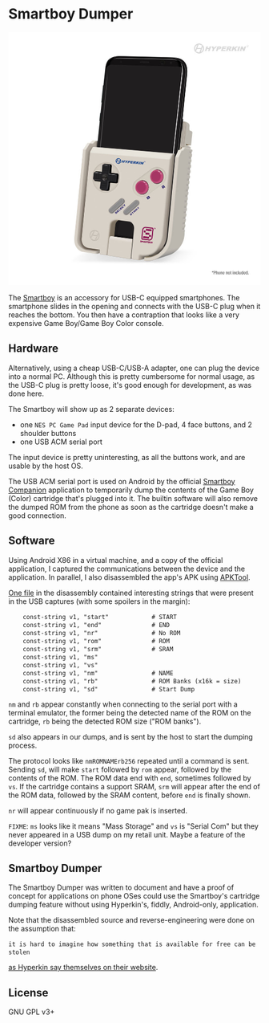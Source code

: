 # Smartboy Dumper

![Smartboy](smartboy.jpg)

The [Smartboy](https://hyperkinlab.com/products/smartboy/) is an accessory
for USB-C equipped smartphones. The smartphone slides in the opening and
connects with the USB-C plug when it reaches the bottom. You then have
a contraption that looks like a very expensive Game Boy/Game Boy Color console.

## Hardware

Alternatively, using a cheap USB-C/USB-A adapter, one can plug the device
into a normal PC. Although this is pretty cumbersome for normal usage, as
the USB-C plug is pretty loose, it's good enough for development, as was
done here.

The Smartboy will show up as 2 separate devices:
- one `NES PC Game Pad` input device for the D-pad, 4 face buttons, and 2
  shoulder buttons
- one USB ACM serial port

The input device is pretty uninteresting, as all the buttons work, and are
usable by the host OS.

The USB ACM serial port is used on Android by the official [Smartboy Companion](https://play.google.com/store/apps/details?id=hyperkin.smartboyserial&hl=en)
application to temporarily dump the contents of the Game Boy (Color) cartridge
that's plugged into it. The builtin software will also remove the dumped ROM from
the phone as soon as the cartridge doesn't make a good connection.

## Software

Using Android X86 in a virtual machine, and a copy of the official application,
I captured the communications between the device and the application. In parallel,
I also disassembled the app's APK using [APKTool](https://ibotpeaches.github.io/Apktool/).

[One file](disasm/h.smali) in the disassembly contained interesting strings that were present in the
USB captures (with some spoilers in the margin):
```
    const-string v1, "start"            # START
    const-string v1, "end"              # END
    const-string v1, "nr"               # No ROM
    const-string v1, "rom"              # ROM
    const-string v1, "srm"              # SRAM
    const-string v1, "ms"
    const-string v1, "vs"
    const-string v1, "nm"               # NAME
    const-string v1, "rb"               # ROM Banks (x16k = size)
    const-string v1, "sd"               # Start Dump
```

`nm` and `rb` appear constantly when connecting to the serial port with a terminal
emulator, the former being the detected name of the ROM on the cartridge, `rb` being
the detected ROM size ("ROM banks").

`sd` also appears in our dumps, and is sent by the host to start the dumping process.

The protocol looks like `nmROMNAMErb256` repeated until a command is sent. Sending `sd`,
will make `start` followed by `rom` appear, followed by the contents of the ROM. The ROM
data end with `end`, sometimes followed by `vs`. If the cartridge contains a support SRAM,
`srm` will appear after the end of the ROM data, followed by the SRAM content, before `end`
is finally shown.

`nr` will appear continuously if no game pak is inserted.

`FIXME`: `ms` looks like it means "Mass Storage" and `vs` is "Serial Com" but they never
appeared in a USB dump on my retail unit. Maybe a feature of the developer version?

## Smartboy Dumper

The Smartboy Dumper was written to document and have a proof of concept for applications
on phone OSes could use the Smartboy's cartridge dumping feature without using Hyperkin's,
fiddly, Android-only, application.

Note that the disassembled source and reverse-engineering were done on the assumption that:
```
it is hard to imagine how something that is available for free can be stolen
```
[as Hyperkin say themselves on their website](https://web.archive.org/web/20240226205048/http://retron5.in/node/3).

## License

GNU GPL v3+
